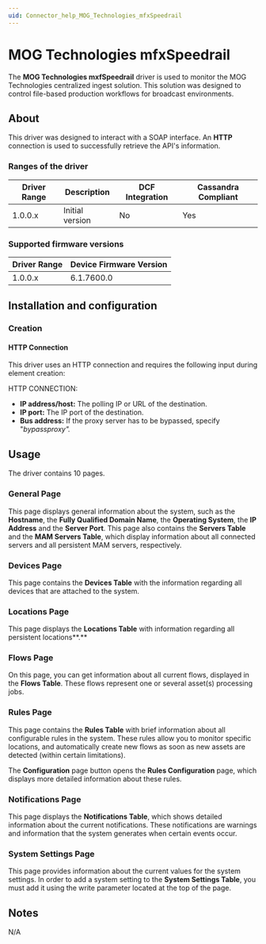 ```yaml
---
uid: Connector_help_MOG_Technologies_mfxSpeedrail
---
```


# MOG Technologies mfxSpeedrail

The **MOG Technologies mxfSpeedrail** driver is used to monitor the MOG Technologies centralized ingest solution. This solution was designed to control file-based production workflows for broadcast environments.

## About

This driver was designed to interact with a SOAP interface. An **HTTP** connection is used to successfully retrieve the API's information.

### Ranges of the driver

| **Driver Range** | **Description** | **DCF Integration** | **Cassandra Compliant** |
|------------------|-----------------|---------------------|-------------------------|
| 1.0.0.x          | Initial version | No                  | Yes                     |

### Supported firmware versions

| **Driver Range** | **Device Firmware Version** |
|------------------|-----------------------------|
| 1.0.0.x          | 6.1.7600.0                  |

## Installation and configuration

### Creation

#### HTTP Connection

This driver uses an HTTP connection and requires the following input during element creation:

HTTP CONNECTION:

- **IP address/host:** The polling IP or URL of the destination.
- **IP port:** The IP port of the destination.
- **Bus address:** If the proxy server has to be bypassed, specify "*bypassproxy".*

## Usage

The driver contains 10 pages.

### General Page

This page displays general information about the system, such as the **Hostname**, the **Fully Qualified Domain Name**, the **Operating System**, the **IP Address** and the **Server Port**. This page also contains the **Servers Table** and the **MAM Servers Table**, which display information about all connected servers and all persistent MAM servers, respectively.

### Devices Page

This page contains the **Devices Table** with the information regarding all devices that are attached to the system.

### Locations Page

This page displays the **Locations Table** with information regarding all persistent locations**.**

### Flows Page

On this page, you can get information about all current flows, displayed in the **Flows Table**. These flows represent one or several asset(s) processing jobs.

### Rules Page

This page contains the **Rules Table** with brief information about all configurable rules in the system. These rules allow you to monitor specific locations, and automatically create new flows as soon as new assets are detected (within certain limitations).

The **Configuration** page button opens the **Rules Configuration** page, which displays more detailed information about these rules.

### Notifications Page

This page displays the **Notifications Table**, which shows detailed information about the current notifications. These notifications are warnings and information that the system generates when certain events occur.

### System Settings Page

This page provides information about the current values for the system settings. In order to add a system setting to the **System Settings Table**, you must add it using the write parameter located at the top of the page.

## Notes

N/A
